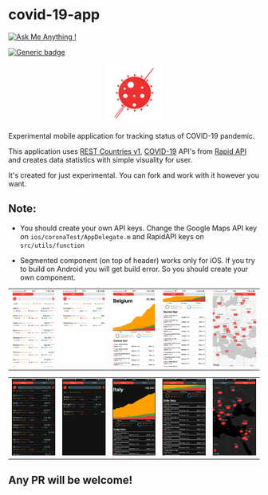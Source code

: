 # covid-19-app

[![Ask Me Anything !](https://img.shields.io/badge/Ask%20me-anything-1abc9c.svg)](https://GitHub.com/Naereen/ama)

[![Generic badge](https://img.shields.io/badge/COVID-19-red.svg)](https://shields.io/)

<div style="text-align:center">
<kbd>
<img src="assets/lnch.png" alt="Kitten" title="A cute kitten" width="120" height="120"/>
</kbd>
</div>

Experimental mobile application for tracking status of COVID-19 pandemic.

This application uses [REST Countries v1](https://rapidapi.com/apilayernet/api/rest-countries-v1/details), [COVID-19](https://api-sports.io/documentation/covid-19) API's from [Rapid API](https://rapidapi.com) and creates data statistics with simple visuality for user.

It's created for just experimental. You can fork and work with it however you want.

## Note: 
* You should create your own API keys. Change the Google Maps API key on `ios/coronaTest/AppDelegate.m` and RapidAPI keys on `src/utils/function`

* Segmented component (on top of header) works only for iOS. If you try to build on Android you will get build error. So you should create your own component.

|                             |                             |                             |                             |                              |
| :-------------------------: | :-------------------------: | :-------------------------: | :-------------------------: | :--------------------------: |
| ![img-1](assets/s6.PNG '1') | ![img-2](assets/s7.PNG '2') | ![img-3](assets/s8.PNG '3') | ![img-4](assets/s9.PNG '4') | ![img-5](assets/s10.PNG '5') |

|                             |                             |                             |                             |                              |
| :-------------------------: | :-------------------------: | :-------------------------: | :-------------------------: | :--------------------------: |
| ![img-6](assets/s1.PNG '1') | ![img-7](assets/s2.PNG '2') | ![img-8](assets/s3.PNG '3') | ![img-9](assets/s4.PNG '4') | ![img-10](assets/s5.PNG '5') |
 
## Any PR will be welcome!
